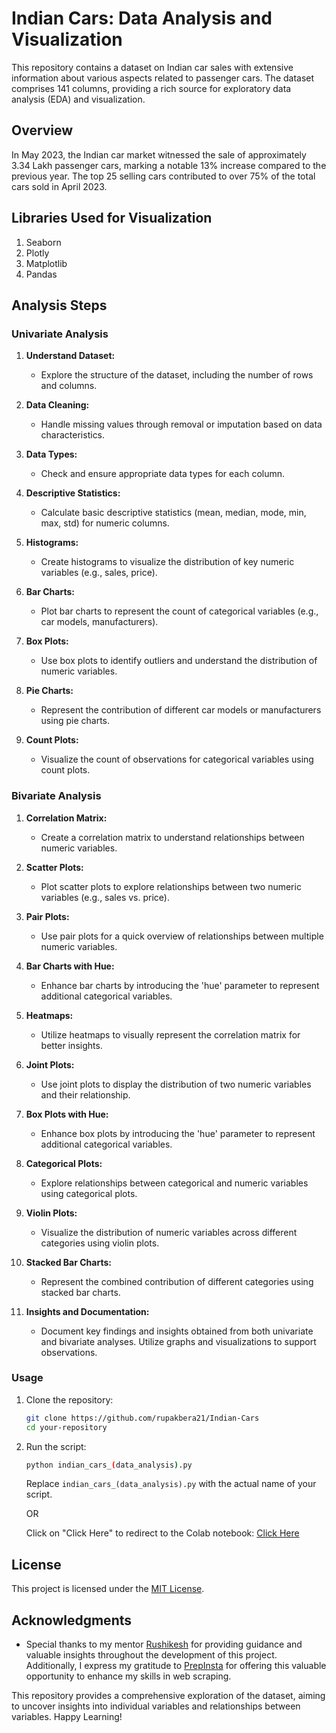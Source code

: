# Indian Cars: Data Analysis and Visualization

This repository contains a dataset on Indian car sales with extensive information about various aspects related to passenger cars. The dataset comprises 141 columns, providing a rich source for exploratory data analysis (EDA) and visualization.

## Overview

In May 2023, the Indian car market witnessed the sale of approximately 3.34 Lakh passenger cars, marking a notable 13% increase compared to the previous year. The top 25 selling cars contributed to over 75% of the total cars sold in April 2023.

## Libraries Used for Visualization

1. Seaborn
2. Plotly
3. Matplotlib
4. Pandas

## Analysis Steps

### Univariate Analysis

1. **Understand Dataset:**
   - Explore the structure of the dataset, including the number of rows and columns.

2. **Data Cleaning:**
   - Handle missing values through removal or imputation based on data characteristics.

3. **Data Types:**
   - Check and ensure appropriate data types for each column.

4. **Descriptive Statistics:**
   - Calculate basic descriptive statistics (mean, median, mode, min, max, std) for numeric columns.

5. **Histograms:**
   - Create histograms to visualize the distribution of key numeric variables (e.g., sales, price).

6. **Bar Charts:**
   - Plot bar charts to represent the count of categorical variables (e.g., car models, manufacturers).

7. **Box Plots:**
   - Use box plots to identify outliers and understand the distribution of numeric variables.

8. **Pie Charts:**
   - Represent the contribution of different car models or manufacturers using pie charts.

9. **Count Plots:**
   - Visualize the count of observations for categorical variables using count plots.

### Bivariate Analysis

1. **Correlation Matrix:**
   - Create a correlation matrix to understand relationships between numeric variables.

2. **Scatter Plots:**
   - Plot scatter plots to explore relationships between two numeric variables (e.g., sales vs. price).

3. **Pair Plots:**
   - Use pair plots for a quick overview of relationships between multiple numeric variables.

4. **Bar Charts with Hue:**
   - Enhance bar charts by introducing the 'hue' parameter to represent additional categorical variables.

5. **Heatmaps:**
   - Utilize heatmaps to visually represent the correlation matrix for better insights.

6. **Joint Plots:**
   - Use joint plots to display the distribution of two numeric variables and their relationship.

7. **Box Plots with Hue:**
   - Enhance box plots by introducing the 'hue' parameter to represent additional categorical variables.

8. **Categorical Plots:**
   - Explore relationships between categorical and numeric variables using categorical plots.

9. **Violin Plots:**
   - Visualize the distribution of numeric variables across different categories using violin plots.

10. **Stacked Bar Charts:**
    - Represent the combined contribution of different categories using stacked bar charts.

11. **Insights and Documentation:**
    - Document key findings and insights obtained from both univariate and bivariate analyses. Utilize graphs and visualizations to support observations.
   
### Usage

1. Clone the repository:

   ```bash
   git clone https://github.com/rupakbera21/Indian-Cars
   cd your-repository
   ```

2. Run the script:

   ```bash
   python indian_cars_(data_analysis).py
   ```

   Replace `indian_cars_(data_analysis).py` with the actual name of your script.

   OR

   Click on "Click Here" to redirect to the Colab notebook: 
   [Click Here](https://colab.research.google.com/drive/1IDSemRHgiL7sKIWy3M0DrYU8OvH526Rb?usp=sharing)

## License

This project is licensed under the [MIT License](LICENSE).

## Acknowledgments

- Special thanks to my mentor [Rushikesh](https://github.com/rishikonapure) for providing guidance and valuable insights throughout the development of this project. Additionally, I express my gratitude to [PrepInsta](https://prepinstaprime.com/) for offering this valuable opportunity to enhance my skills in web scraping.


This repository provides a comprehensive exploration of the dataset, aiming to uncover insights into individual variables and relationships between variables. Happy Learning!
